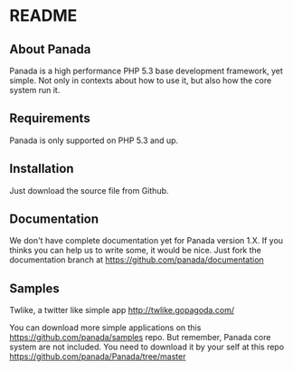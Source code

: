 README
======

About Panada
------------

Panada is a high performance PHP 5.3 base development framework, yet simple.
Not only in contexts about how to use it, but also how the core system run it.

Requirements
------------

Panada is only supported on PHP 5.3 and up.

Installation
------------

Just download the source file from Github.

Documentation
-------------

We don't have complete documentation yet for Panada version 1.X. If you thinks you
can help us to write some, it would be nice. Just fork the documentation branch at https://github.com/panada/documentation

Samples
-------

Twlike, a twitter like simple app http://twlike.gopagoda.com/

You can download more simple applications on this https://github.com/panada/samples repo.
But remember, Panada core system are not included. You need to download it by your
self at this repo https://github.com/panada/Panada/tree/master
